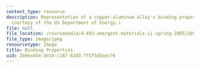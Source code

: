 ```yaml
---
content_type: resource
description: Representation of a copper-aluminum alloy's binding properties. (Image
  courtesy of the US Department of Energy.)
file: null
file_location: /coursemedia/4-493-emergent-materials-ii-spring-2005/2b9ea5643e14c1878243ff5f5d5aec76_4-493s05.jpg
file_type: image/jpeg
resourcetype: Image
title: Binding Properties
uid: 2b9ea564-3e14-c187-8243-ff5f5d5aec76
---
```


